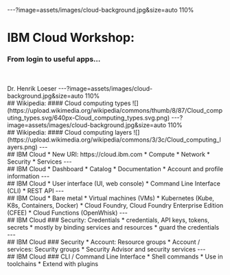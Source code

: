 ---?image=assets/images/cloud-background.jpg&size=auto 110%
# IBM Cloud Workshop:
### From login to useful apps...
<br>
<br>
Dr. Henrik Loeser
---?image=assets/images/cloud-background.jpg&size=auto 110%
<br>
## Wikipedia:
#### Cloud computing types
![](https://upload.wikimedia.org/wikipedia/commons/thumb/8/87/Cloud_computing_types.svg/640px-Cloud_computing_types.svg.png)
---?image=assets/images/cloud-background.jpg&size=auto 110%
<br>
## Wikipedia:
#### Cloud computing layers
![](https://upload.wikimedia.org/wikipedia/commons/3/3c/Cloud_computing_layers.png)
---
<br>
## IBM Cloud 
* New URI: https://cloud.ibm.com
* Compute
* Network
* Security
* Services
---
<br>
## IBM Cloud
* Dashboard
* Catalog 
* Documentation
* Account and profile information
---
<br>
## IBM Cloud
* User interface (UI, web console)
* Command Line Interface (CLI)
* REST API
---
<br>
## IBM Cloud
* Bare metal
* Virtual machines (VMs)
* Kubernetes (Kube, K8s, Containers, Docker)
* Cloud Foundry, Cloud Foundry Enterprise Edition (CFEE)
* Cloud Functions (OpenWhisk)
---
<br>
## IBM Cloud
### Security: Credentials
* credentials, API keys, tokens, secrets
* mostly by binding services and resources
* guard the credentials
---
<br>
## IBM Cloud
### Security
* Account: Resource groups
* Account / services: Security groups
* Security Advisor and security services
---
<br>
## IBM Cloud
### CLI / Command Line Interface
* Shell commands
* Use in toolchains
* Extend with plugins